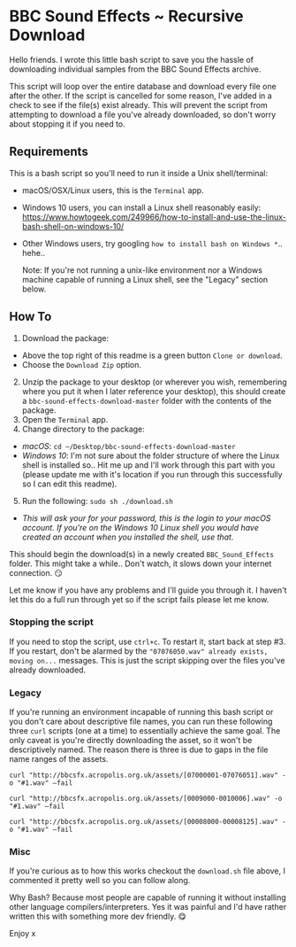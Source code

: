 # BBC Sound Effects ~ Recursive Download

Hello friends. I wrote this little bash script to save you the hassle of downloading individual samples from the BBC Sound Effects archive.

This script will loop over the entire database and download every file one after the other. If the script is cancelled for some reason, I've added in a check to see if the file(s) exist already. This will prevent the script from attempting to download a file you've already downloaded, so don't worry about stopping it if you need to.

## Requirements
This is a bash script so you'll need to run it inside a Unix shell/terminal:
- macOS/OSX/Linux users, this is the `Terminal` app.
- Windows 10 users, you can install a Linux shell reasonably easily: https://www.howtogeek.com/249966/how-to-install-and-use-the-linux-bash-shell-on-windows-10/
- Other Windows users, try googling `how to install bash on Windows *`.. hehe..

  Note: If you're not running a unix-like environment nor a Windows machine capable of running a Linux shell, see the "Legacy" section below.

## How To
1. Download the package:
  - Above the top right of this readme is a green button `Clone or download`.
  - Choose the `Download Zip` option.
2. Unzip the package to your desktop (or wherever you wish, remembering where you put it when I later reference your desktop), this should create a `bbc-sound-effects-download-master` folder with the contents of the package.
3. Open the `Terminal` app.
4. Change directory to the package:
  - *macOS*: `cd ~/Desktop/bbc-sound-effects-download-master`
  - *Windows 10*: I'm not sure about the folder structure of where the Linux shell is installed so.. Hit me up and I'll work through this part with you (please update me with it's location if you run through this successfully so I can edit this readme).
5. Run the following: `sudo sh ./download.sh`
  - *This will ask your for your password, this is the login to your macOS account. If you're on the Windows 10 Linux shell you would have created an account when you installed the shell, use that.*

This should begin the download(s) in a newly created `BBC_Sound_Effects` folder. This might take a while.. Don't watch, it slows down your internet connection. 😏

Let me know if you have any problems and I'll guide you through it. I haven't let this do a full run through yet so if the script fails please let me know.

### Stopping the script
If you need to stop the script, use `ctrl+c`. To restart it, start back at step #3. If you restart, don't be alarmed by the `"07076050.wav" already exists, moving on...` messages. This is just the script skipping over the files you've already downloaded.

### Legacy
If you're running an environment incapable of running this bash script or you don't care about descriptive file names, you can run these following three `curl` scripts (one at a time) to essentially achieve the same goal. The only caveat is you're directly downloading the asset, so it won't be descriptively named. The reason there is three is due to gaps in the file name ranges of the assets.

`curl "http://bbcsfx.acropolis.org.uk/assets/[07000001-07076051].wav" -o "#1.wav" —fail`

`curl "http://bbcsfx.acropolis.org.uk/assets/[0009000-0010006].wav" -o "#1.wav" —fail`

`curl "http://bbcsfx.acropolis.org.uk/assets/[00008000-00008125].wav" -o "#1.wav" —fail`

### Misc
If you're curious as to how this works checkout the `download.sh` file above, I commented it pretty well so you can follow along.

Why Bash? Because most people are capable of running it without installing other language compilers/interpreters. Yes it was painful and I'd have rather written this with something more dev friendly. 😋

Enjoy x

